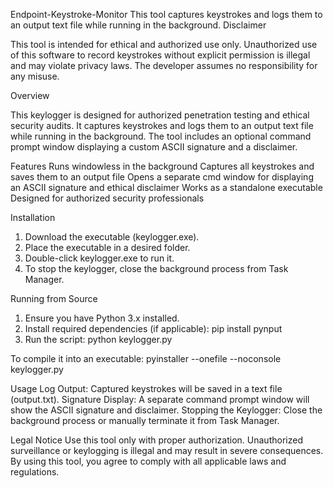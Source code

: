 Endpoint-Keystroke-Monitor
This tool captures keystrokes and logs them to an output text file while running in the background.
Disclaimer

This tool is intended for ethical and authorized use only. Unauthorized use of this software to record keystrokes without explicit permission is illegal and may violate privacy laws. The developer assumes no responsibility for any misuse.

Overview

This keylogger is designed for authorized penetration testing and ethical security audits. It captures keystrokes and logs them to an output text file while running in the background. The tool includes an optional command prompt window displaying a custom ASCII signature and a disclaimer.

Features
Runs windowless in the background
Captures all keystrokes and saves them to an output file
Opens a separate cmd window for displaying an ASCII signature and ethical disclaimer
Works as a standalone executable
Designed for authorized security professionals

Installation
1. Download the executable (keylogger.exe).
2. Place the executable in a desired folder.
3. Double-click keylogger.exe to run it.
4. To stop the keylogger, close the background process from Task Manager.

Running from Source
1. Ensure you have Python 3.x installed.
2. Install required dependencies (if applicable):
   pip install pynput
3. Run the script:
   python keylogger.py

To compile it into an executable:
pyinstaller --onefile --noconsole keylogger.py

Usage
Log Output: Captured keystrokes will be saved in a text file (output.txt).
Signature Display: A separate command prompt window will show the ASCII signature and disclaimer.
Stopping the Keylogger: Close the background process or manually terminate it from Task Manager.

Legal Notice
Use this tool only with proper authorization. Unauthorized surveillance or keylogging is illegal and may result in severe consequences. By using this tool, you agree to comply with all applicable laws and regulations.
